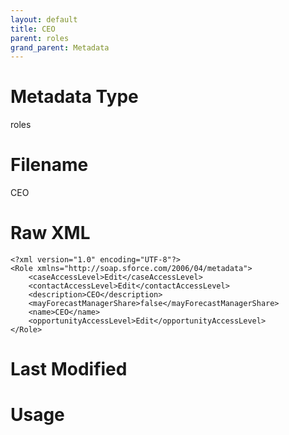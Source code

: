 ```yaml
---
layout: default
title: CEO
parent: roles
grand_parent: Metadata
---
```

# Metadata Type
roles


# Filename 
CEO


# Raw XML
```
<?xml version="1.0" encoding="UTF-8"?>
<Role xmlns="http://soap.sforce.com/2006/04/metadata">
    <caseAccessLevel>Edit</caseAccessLevel>
    <contactAccessLevel>Edit</contactAccessLevel>
    <description>CEO</description>
    <mayForecastManagerShare>false</mayForecastManagerShare>
    <name>CEO</name>
    <opportunityAccessLevel>Edit</opportunityAccessLevel>
</Role>
```


# Last Modified


# Usage

